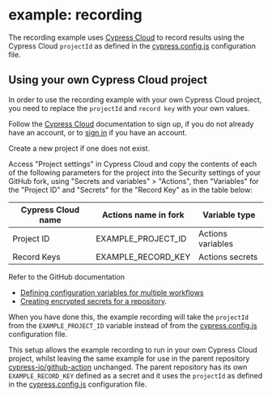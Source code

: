 # example: recording

The recording example uses [Cypress Cloud](https://docs.cypress.io/guides/cloud/introduction) to record results using the Cypress Cloud `projectId` as defined in the [cypress.config.js](cypress.config.js) configuration file.

## Using your own Cypress Cloud project

In order to use the recording example with your own Cypress Cloud project, you need to replace the `projectId` and `record key` with your own values.

Follow the [Cypress Cloud](https://docs.cypress.io/guides/cloud/introduction) documentation to sign up, if you do not already have an account, or to [sign in](https://cloud.cypress.io/) if you have an account.

Create a new project if one does not exist.

Access "Project settings" in Cypress Cloud and copy the contents of each of the following parameters for the project into the Security settings of your GitHub fork, using "Secrets and variables" > "Actions", then "Variables" for the "Project ID" and "Secrets" for the "Record Key" as in the table below:

| Cypress Cloud name | Actions name in fork | Variable type     |
| ------------------ | -------------------- | ----------------- |
| Project ID         | EXAMPLE_PROJECT_ID   | Actions variables |
| Record Keys        | EXAMPLE_RECORD_KEY   | Actions secrets   |

Refer to the GitHub documentation
- [Defining configuration variables for multiple workflows](https://docs.github.com/en/actions/learn-github-actions/variables#defining-configuration-variables-for-multiple-workflows)
- [Creating encrypted secrets for a repository](https://docs.github.com/en/actions/security-guides/encrypted-secrets#creating-encrypted-secrets-for-a-repository).

When you have done this, the example recording will take the `projectId` from the `EXAMPLE_PROJECT_ID` variable instead of from the [cypress.config.js](cypress.config.js) configuration file.

This setup allows the example recording to run in your own Cypress Cloud project, whilst leaving the same example for use in the parent repository [cypress-io/github-action](https://github.com/cypress-io/github-action) unchanged. The parent repository has its own `EXAMPLE_RECORD_KEY` defined as a secret and it uses the `projectId` as defined in the [cypress.config.js](cypress.config.js) configuration file.

